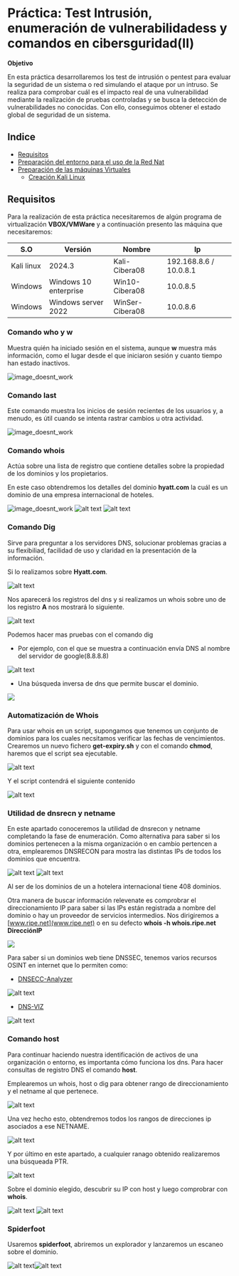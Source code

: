 # Práctica: Test Intrusión, enumeración de vulnerabilidadess y comandos en cibersguridad(II)
**Objetivo** 

En esta práctica desarrollaremos los test de intrusión o pentest para evaluar la seguridad de un sistema o red simulando el ataque por un intruso. Se realiza para comprobar cuál es el impacto real de una vulnerabilidad mediante la realización de pruebas controladas y se busca la detección de vulnerabilidades no conocidas. Con ello, conseguimos obtener el estado global de seguridad de un sistema.

## Indice

- [Requisitos](#requisitos)
- [Preparación del entorno para el uso de la Red Nat](#preparación-el-entorno-para-uso-de-la-red-nat)
- [Preparación de las máquinas Virtuales](#creación-de-la-máquinas-virtuales-creación-de-la-máquinas-virtuales)
    - [Creación Kali Linux](#creación-kali-linux)

## Requisitos 

Para la realización de esta práctica necesitaremos de algún programa de virtualización **VBOX/VMWare** y a continuación presento las máquina que necesitaremos:

| S.O            |  Versión              |  Nombre         |  Ip                    |
|----------------|-----------------------|-----------------|------------------------|
| Kali linux     | 2024.3                | Kali-Cibera08   | 192.168.8.6 / 10.0.8.1 |
| Windows        | Windows 10 enterprise | Win10-Cibera08  | 10.0.8.5               |
| Windows        | Windows server 2022   | WinSer-Cibera08 | 10.0.8.6               |

### **Comando who y w**

Muestra quién ha iniciado sesión en el sistema, aunque **w** muestra más información, como el lugar desde el que iniciaron sesión y cuanto tiempo han estado inactivos.

![image_doesnt_work](img/01.png)

### **Comando last**

Este comando muestra los inicios de sesión recientes de los usuarios y, a menudo, es útil cuando se intenta rastrar cambios u otra actividad.

![image_doesnt_work](img/02.png)

### **Comando whois**

Actúa sobre una lista de registro que contiene detalles sobre la propiedad de los dominios y los propietarios. 

En este caso obtendremos los detalles del dominio **hyatt.com** la cuál es un dominio de una empresa internacional de hoteles.

![image_doesnt_work](img/03.png)
![alt text](img/04.png)
![alt text](04.png)

### **Comando Dig**

Sirve para preguntar a los servidores DNS, solucionar problemas gracias a su flexibiliad, facilidad de uso y claridad en la presentación de  la información.

Si lo realizamos sobre **Hyatt.com**.

![alt text](06.png)

Nos aparecerá los registros del dns y si realizamos un whois sobre uno de los registro **A** nos mostrará lo siguiente.

![alt text](05.png)

Podemos hacer mas pruebas con el comando dig
- Por ejemplo, con el que se muestra a continuación envía DNS al nombre del servidor de google(8.8.8.8)

![alt text](07.png)

- Una búsqueda inversa de dns que permite buscar el dominio.

![](08.png)

### **Automatización de Whois**

Para usar whois en un script, supongamos que tenemos un conjunto de dominios para los cuales necsitamos verificar las fechas de vencimientos. Crearemos un nuevo fichero **get-expiry.sh** y con el comando **chmod**, haremos que el script sea ejecutable.

![alt text](image-1.png)

Y el script contendrá el siguiente contenido

![alt text](image.png)

### **Utilidad de dnsrecn y netname**

En este apartado conoceremos la utilidad de dnsrecon y netname completando la fase de enumeración. Como alternativa para saber si los dominios pertenecen a la misma organización o en cambio pertencen a otra, emplearemos DNSRECON para mostra las distintas IPs de todos los dominios que encuentra.

![alt text](09.1.png) ![alt text](09.2.png)

Al ser de los dominios de un a hotelera internacional tiene 408 dominios. 


Otra manera de buscar información relevenate es comprobrar el direccionamiento IP para saber si las IPs están registrada a nombre del dominio o hay un proveedor de servicios intermedios. Nos dirigiremos a [www.ripe.net](www.ripe.net) o en su defecto **whois -h whois.ripe.net DirecciónIP**

![](10.png) 


Para saber si un dominios web tiene DNSSEC, tenemos varios recursos OSINT en internet que lo permiten como:

- [DNSECC-Analyzer](https://dnssec-analyzer.verisignlabs.com)

![alt text](image-2.png)

- [DNS-VIZ](https://dnsviz.net/)

![alt text](image-3.png)

### **Comando host**

Para continuar haciendo nuestra identificación de activos de una organización o entorno, es importanta cómo funciona los dns. Para hacer consultas de registro DNS el comando **host**.

Emplearemos un whois, host o dig para obtener rango de direccionamiento y el netname al que pertenece.

![alt text](11.png)

Una vez hecho esto, obtendremos todos los rangos de direcciones ip asociados a ese NETNAME.

![alt text](19-1.png)

Y por último en este apartado, a cualquier ranago obtenido realizaremos una búsqueada PTR.

![alt text](12.png)

Sobre el dominio elegido, descubrir su IP con host y luego comprobrar con **whois**.

![alt text](13.png)
![alt text](14.png)

### Spiderfoot

Usaremos **spiderfoot**, abriremos un explorador y lanzaremos un escaneo sobre el dominio.

![alt text](17.png)![alt text](18.png)


